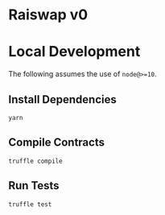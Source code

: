 # Raiswap v0



# Local Development

The following assumes the use of `node@>=10`.

## Install Dependencies

`yarn`

## Compile Contracts

`truffle compile`

## Run Tests

`truffle test`
